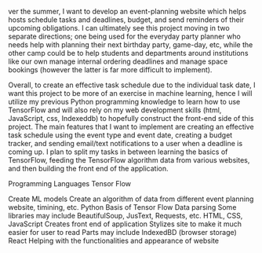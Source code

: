 ver the summer, I want to develop an event-planning website which helps hosts schedule tasks and deadlines, budget, and send reminders of their upcoming obligations. I can ultimately see this project moving in two separate directions; one being used for the everyday party planner who needs help with planning their next birthday party, game-day, etc, while the other camp could be to help students and departments around institutions like our own manage internal ordering deadlines and manage space bookings (however the latter is far more difficult to implement).

Overall, to create an effective task schedule due to the individual task date, I want this project to be more of an exercise in machine learning, hence I will utilize my previous Python programming knowledge to learn how to use TensorFlow and will also rely on my web development skills (html, JavaScript, css, Indexeddb) to hopefully construct the front-end side of this project. The main features that I want to implement are creating an effective task schedule using the event type and event date, creating a budget tracker, and sending email/text notifications to a user when a deadline is coming up. I plan to split my tasks in between learning the basics of TensorFlow, feeding the TensorFlow algorithm data from various websites, and then building the front end of the application.

Programming Languages Tensor Flow

Create ML models Create an algorithm of data from different event planning website, timining, etc. Python Basis of Tensor Flow Data parsing Some libraries may include BeautifulSoup, JusText, Requests, etc. HTML, CSS, JavaScript Creates front end of application Stylizes site to make it much easier for user to read Parts may include IndexedBD (browser storage) React Helping with the functionalities and appearance of website
